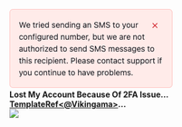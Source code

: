 ![I Fucked Up My Account](https://raw.githubusercontent.com/Vikingama/Vikingama/main/i.fucked.up.png)
<br/>
**Lost My Account Because Of 2FA Issue...**
<br/>
**[TemplateRef<@Vikingama>](https://github.com/ElementRef)...**
<br/>
![](https://komarev.com/ghpvc/?username=Vikingama&style=flat-square)
